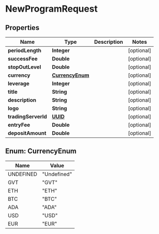 
# NewProgramRequest

## Properties
Name | Type | Description | Notes
------------ | ------------- | ------------- | -------------
**periodLength** | **Integer** |  |  [optional]
**successFee** | **Double** |  |  [optional]
**stopOutLevel** | **Double** |  |  [optional]
**currency** | [**CurrencyEnum**](#CurrencyEnum) |  |  [optional]
**leverage** | **Integer** |  |  [optional]
**title** | **String** |  |  [optional]
**description** | **String** |  |  [optional]
**logo** | **String** |  |  [optional]
**tradingServerId** | [**UUID**](UUID.md) |  |  [optional]
**entryFee** | **Double** |  |  [optional]
**depositAmount** | **Double** |  |  [optional]


<a name="CurrencyEnum"></a>
## Enum: CurrencyEnum
Name | Value
---- | -----
UNDEFINED | &quot;Undefined&quot;
GVT | &quot;GVT&quot;
ETH | &quot;ETH&quot;
BTC | &quot;BTC&quot;
ADA | &quot;ADA&quot;
USD | &quot;USD&quot;
EUR | &quot;EUR&quot;



